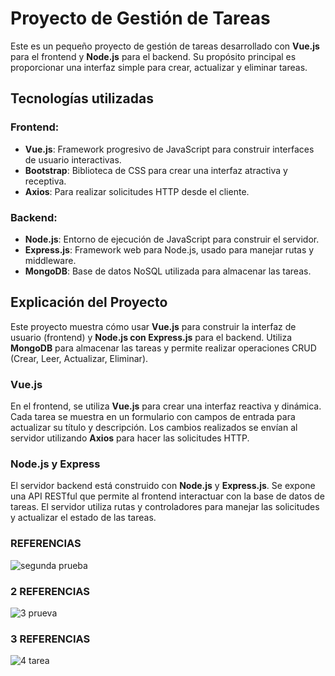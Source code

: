 # Proyecto de Gestión de Tareas

Este es un pequeño proyecto de gestión de tareas desarrollado con **Vue.js** para el frontend y **Node.js** para el backend. Su propósito principal es proporcionar una interfaz simple para crear, actualizar y eliminar tareas.

## Tecnologías utilizadas

### Frontend:
- **Vue.js**: Framework progresivo de JavaScript para construir interfaces de usuario interactivas.
- **Bootstrap**: Biblioteca de CSS para crear una interfaz atractiva y receptiva.
- **Axios**: Para realizar solicitudes HTTP desde el cliente.

### Backend:
- **Node.js**: Entorno de ejecución de JavaScript para construir el servidor.
- **Express.js**: Framework web para Node.js, usado para manejar rutas y middleware.
- **MongoDB**: Base de datos NoSQL utilizada para almacenar las tareas.


## Explicación del Proyecto

Este proyecto muestra cómo usar **Vue.js** para construir la interfaz de usuario (frontend) y **Node.js con Express.js** para el backend. Utiliza **MongoDB** para almacenar las tareas y permite realizar operaciones CRUD (Crear, Leer, Actualizar, Eliminar).

### Vue.js

En el frontend, se utiliza **Vue.js** para crear una interfaz reactiva y dinámica. Cada tarea se muestra en un formulario con campos de entrada para actualizar su título y descripción. Los cambios realizados se envían al servidor utilizando **Axios** para hacer las solicitudes HTTP.

### Node.js y Express

El servidor backend está construido con **Node.js** y **Express.js**. Se expone una API RESTful que permite al frontend interactuar con la base de datos de tareas. El servidor utiliza rutas y controladores para manejar las solicitudes y actualizar el estado de las tareas.

### REFERENCIAS
![segunda prueba](https://github.com/user-attachments/assets/e16680a5-9879-4eba-b0a9-ef1baf5e145e)
### 2 REFERENCIAS
![3 prueva](https://github.com/user-attachments/assets/19bd2ff8-3dc6-48b0-9815-5fbb1bf19750)
### 3 REFERENCIAS
![4 tarea](https://github.com/user-attachments/assets/891ffb97-b527-423c-9023-92f7e87b6046)




